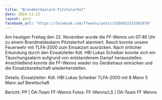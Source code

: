 ```yaml
---
title: "Brandmeldealarm Pitztalerhof"
date: 2019-11-22
layout: post
facebook_url: "https://facebook.com/ffwenns/posts/3266932323381870"
---
```


Am heutigen Freitag den 22. November wurde die FF-Wenns um 07:46 Uhr zu einem Brandmeldealarm Pitztalerhof alarmiert. Rasch konnte unsere Feuerwehr mit TLFA-2000 zum Einsatzort ausrücken. Nach örtlicher Erkundung durch den Einsatzleiter Kdt. HBI Lukas Scheiber konnte sich ein Täuschungsalarm aufgrund von entstandenem Dampf herausstellen. Anschließend konnte die FF-Wenns wieder ins Gerätehaus einrücken und die Einsatzbereitschaft wiederherstellen.

Details:
Einsatzleiter: Kdt. HBI Lukas Scheiber
TLFA-2000 mit 8 Mann
5 Mann auf Bereitschaft

Bericht: PP | ÖA-Team FF-Wenns
Fotos: FF-Wenns/LS | ÖA-Team FF Wenns
